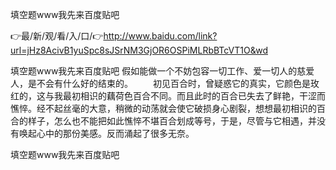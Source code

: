 填空题www我先来百度贴吧

👉最/新/观/看/入/口/👉http://www.baidu.com/link?url=jHz8AcivB1yuSpc8sJSrNM3GjOR6OSPiMLRbBTcVT1O&wd

填空题www我先来百度贴吧	假如能做一个不妨包容一切工作、爱一切人的慈爱人，是不会有什么好的结束的。
　　初见百合时，曾疑惑它的真实，它颜色是玫红的，这与我最初相识的藕荷色百合不同。而且此时的百合已失去了鲜艳，干涩而憔悴。经不起丝毫的大意，稍微的动荡就会使它破损身心剧裂，想想最初相识的百合的样子，怎么也不能把如此憔悴不堪百合划成等号，于是，尽管与它相遇，并没有唤起心中的那份美感。反而涌起了很多无奈。


填空题www我先来百度贴吧
